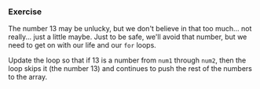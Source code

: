 ### Exercise

The number 13 may be unlucky, but we don't believe in that too much... not really... just a little maybe. Just to be safe, we'll avoid that number, but we need to get on with our life and our `for` loops.

Update the loop so that if 13 is a number from `num1` through `num2`, then the loop skips it (the number 13) and continues to push the rest of the numbers to the array.
